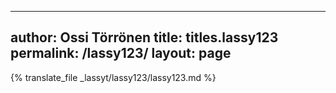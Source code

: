 
---
author: Ossi Törrönen
title: titles.lassy123
permalink: /lassy123/
layout: page
---
{% translate_file _lassyt/lassy123/lassy123.md %}